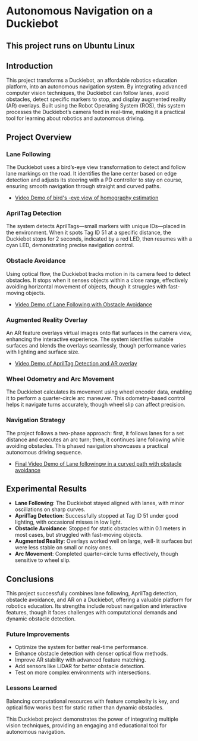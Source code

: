 # Autonomous Navigation on a Duckiebot
## This project runs on Ubuntu Linux

## Introduction
This project transforms a Duckiebot, an affordable robotics education platform, into an autonomous navigation system. By integrating advanced computer vision techniques, the Duckiebot can follow lanes, avoid obstacles, detect specific markers to stop, and display augmented reality (AR) overlays. Built using the Robot Operating System (ROS), this system processes the Duckiebot’s camera feed in real-time, making it a practical tool for learning about robotics and autonomous driving.

## Project Overview

### Lane Following
The Duckiebot uses a bird’s-eye view transformation to detect and follow lane markings on the road. It identifies the lane center based on edge detection and adjusts its steering with a PD controller to stay on course, ensuring smooth navigation through straight and curved paths.
- [Video Demo of bird's -eye view of homography estimation](https://youtu.be/XEh2SXvbXc0)

### AprilTag Detection
The system detects AprilTags—small markers with unique IDs—placed in the environment. When it spots Tag ID 51 at a specific distance, the Duckiebot stops for 2 seconds, indicated by a red LED, then resumes with a cyan LED, demonstrating precise navigation control.
 
### Obstacle Avoidance
Using optical flow, the Duckiebot tracks motion in its camera feed to detect obstacles. It stops when it senses objects within a close range, effectively avoiding horizontal movement of objects, though it struggles with fast-moving objects.
- [Video Demo of Lane Following with Obstacle Avoidance](https://youtu.be/chMo7etrS-4)
  
### Augmented Reality Overlay
An AR feature overlays virtual images onto flat surfaces in the camera view, enhancing the interactive experience. The system identifies suitable surfaces and blends the overlays seamlessly, though performance varies with lighting and surface size.
- [Video Demo of AprilTag Detection and AR overlay](https://youtu.be/c1ViTTHEqv8)
  
### Wheel Odometry and Arc Movement
The Duckiebot calculates its movement using wheel encoder data, enabling it to perform a quarter-circle arc maneuver. This odometry-based control helps it navigate turns accurately, though wheel slip can affect precision.

### Navigation Strategy
The project follows a two-phase approach: first, it follows lanes for a set distance and executes an arc turn; then, it continues lane following while avoiding obstacles. This phased navigation showcases a practical autonomous driving sequence.
- [Final Video Demo of Lane followingw in a curved path with obstacle avoidance](https://youtu.be/LtNKioPx3Mg)

## Experimental Results
- **Lane Following**: The Duckiebot stayed aligned with lanes, with minor oscillations on sharp curves.
- **AprilTag Detection**: Successfully stopped at Tag ID 51 under good lighting, with occasional misses in low light.
- **Obstacle Avoidance**: Stopped for static obstacles within 0.1 meters in most cases, but struggled with fast-moving objects.
- **Augmented Reality**: Overlays worked well on large, well-lit surfaces but were less stable on small or noisy ones.
- **Arc Movement**: Completed quarter-circle turns effectively, though sensitive to wheel slip.

## Conclusions
This project successfully combines lane following, AprilTag detection, obstacle avoidance, and AR on a Duckiebot, offering a valuable platform for robotics education. Its strengths include robust navigation and interactive features, though it faces challenges with computational demands and dynamic obstacle detection.

### Future Improvements
- Optimize the system for better real-time performance.
- Enhance obstacle detection with denser optical flow methods.
- Improve AR stability with advanced feature matching.
- Add sensors like LiDAR for better obstacle detection.
- Test on more complex environments with intersections.

### Lessons Learned
Balancing computational resources with feature complexity is key, and optical flow works best for static rather than dynamic obstacles.

This Duckiebot project demonstrates the power of integrating multiple vision techniques, providing an engaging and educational tool for autonomous navigation.

